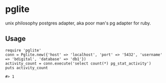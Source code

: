 pglite
======

unix philosophy postgres adapter, aka poor man's pg adapter for ruby.

## Usage

```
require 'pglite'
conn = Pglite.new({'host' => 'localhost', 'port' => '5432', 'username' => 'bdigital', 'database' => 'db1'})
activity_count = conn.execute('select count(*) pg_stat_activity')
puts activity_count

#> 1
```


